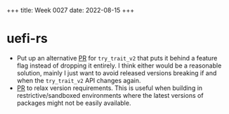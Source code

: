 +++
title: Week 0027
date: 2022-08-15
+++

# uefi-rs

* Put up an alternative
  [PR](https://github.com/rust-osdev/uefi-rs/pull/481) for
  `try_trait_v2` that puts it behind a feature flag instead of dropping
  it entirely. I think either would be a reasonable solution, mainly I
  just want to avoid released versions breaking if and when the
  `try_trait_v2` API changes again.
* [PR](https://github.com/rust-osdev/uefi-rs/pull/482) to relax version
  requirements. This is useful when building in restrictive/sandboxed
  environments where the latest versions of packages might not be easily
  available.
